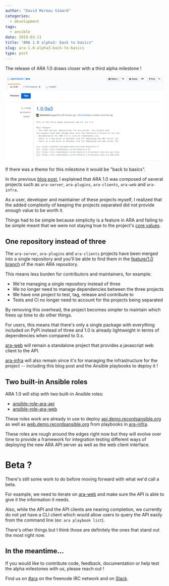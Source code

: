 ```yaml
---
author: "David Moreau Simard"
categories:
  - development
tags:
  - ansible
date: 2019-03-11
title: "ARA 1.0 alpha3: back to basics"
slug: ara-1.0-alpha3-back-to-basics
type: post
---
```


The release of ARA 1.0 draws closer with a third alpha milestone !

![changelog](changelog.png)

If there was a theme for this milestone it would be "back to basics".

In the previous [blog post](https://ara.recordsansible.org/blog/2019/01/16/introducing-new-projects-for-the-upcoming-1.0-release/),
I explained that ARA 1.0 was composed of several projects such as ``ara-server``,
``ara-plugins``, ``ara-clients``, ``ara-web`` and ``ara-infra``.

As a user, developer and maintainer of these projects myself, I realized that
the added complexity of keeping the projects separated did not provide enough
value to be worth it.

Things had to be simple because simplicity is a feature in ARA and failing to
be simple meant that we were not staying true to the project's [core values](https://ara.readthedocs.io/en/stable/manifesto.html).

## One repository instead of three

The ``ara-server``, ``ara-plugins`` and ``ara-clients`` projects have been
merged into a single repository and you'll be able to find them in the
[feature/1.0 branch](https://github.com/ansible-community/ara/tree/feature/1.0) of the
main ARA repository.

This means less burden for contributors and maintainers, for example:

- We're managing a single repository instead of three
- We no longer need to manage dependencies between the three projects
- We have one project to test, tag, release and contribute to
- Tests and CI no longer need to account for the projects being separated

By removing this overhead, the project becomes simpler to maintain which
frees up time to do other things.

For users, this means that there's only a single package with everything
included on PyPi instead of three and 1.0 is already lightweight in terms of
dependencies when compared to 0.x.

[ara-web](https://github.com/ansible-community/ara-web) will remain a standalone project
that provides a javascript web client to the API.

[ara-infra](https://github.com/ansible-community/ara-infra) will also remain since it's
for managing the infrastructure for the project -- including this blog post and
the Ansible playbooks to deploy it !

## Two built-in Ansible roles

ARA 1.0 will ship with two built-in Ansible roles:

- [ansible-role-ara-api](https://ara.readthedocs.io/en/latest/ansible-role-ara-api.html)
- [ansible-role-ara-web](https://ara.readthedocs.io/en/latest/ansible-role-ara-web.html)

These roles work are already in use to deploy
[api.demo.recordsansible.org](https://api.demo.recordsansible.org) as
well as [web.demo.recordsansible.org](https://web.demo.recordsansible.org) from
playbooks in [ara-infra](https://github.com/ansible-community/ara-infra/commit/a797094b61d3dd5f7ccb25849499489ed40cafea).

These roles are rough around the edges right now but they will evolve over
time to provide a framework for integration testing different ways of deploying
the new ARA API server as well as the web client interface.

# Beta ?

There's still some work to do before moving forward with what we'd call a beta.

For example, we need to iterate on [ara-web](https://github.com/ansible-community/ara-web)
and make sure the API is able to give it the information it needs.

Also, while the API and the API clients are nearing completion, we currently do
not yet have a CLI client which would allow users to query the API easily from
the command line (ex: ``ara playbook list``).

There's other things but I think those are definitely the ones that stand out
the most right now.

## In the meantime...

If you would like to contribute code, feedback, documentation or help test the
alpha milestones with us, please reach out !

Find us on [#ara](http://webchat.freenode.net/?channels=%23ara) on the freenode IRC
network and on [Slack](https://join.slack.com/t/arecordsansible/shared_invite/enQtMjMxNzI4ODAxMDQxLWU4MmZhZTI4ZjRjOTUwZTM2MzM3MzcwNDU1YzFmNzRlMzI0NTUzNDY1MWJlNThhM2I4ZTViZjUwZTRkNTBiM2I).
